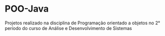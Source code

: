 # POO-Java
Projetos realizado na disciplina de Programação orientado a objetos no 2° período do curso de Análise e Desenvolvimento de Sistemas
